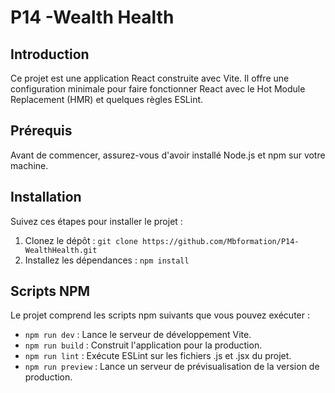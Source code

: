 # P14 -Wealth Health

## Introduction

Ce projet est une application React construite avec Vite. Il offre une configuration minimale pour faire fonctionner React avec le Hot Module Replacement (HMR) et quelques règles ESLint.

## Prérequis

Avant de commencer, assurez-vous d'avoir installé Node.js et npm sur votre machine.

## Installation

Suivez ces étapes pour installer le projet :

1. Clonez le dépôt : `git clone https://github.com/Mbformation/P14-WealthHealth.git`
2. Installez les dépendances : `npm install`

## Scripts NPM

Le projet comprend les scripts npm suivants que vous pouvez exécuter :

- `npm run dev` : Lance le serveur de développement Vite.
- `npm run build` : Construit l'application pour la production.
- `npm run lint` : Exécute ESLint sur les fichiers .js et .jsx du projet.
- `npm run preview` : Lance un serveur de prévisualisation de la version de production.
